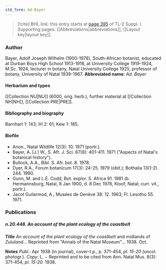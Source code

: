 ```yaml
---
std_form: Ad.Bayer
---
```


> [!cite] BHL link: this entry starts at [page 395](https://www.biodiversitylibrary.org/page/33265122) of TL-2 Suppl. I.
> Supporting pages: [[Abbreviations|abbreviations]], [[Layout key|layout key]].

### Author

Bayer, Adolf Joseph Wilhelm (1900-1978), South-African botanist, educated at Durban Boys High School 1913-1918, at University College 1919-1924, M.Sc. 1924, lecturer in botany, Natal University College 1925, professor of botany, University of Natal 1939-1967. 
**Abbreviated name**: *Ad. Bayer*

#### Herbarium and types

[[Collection NU|NU]] (6000, orig. herb.), further material at [[Collection NH|NH]], [[Collection PRE|PRE]].

#### Bibliography and biography

Barnhart 1: 143; IH 2: 61; Kew 1: 185.

#### Biofile

- Anon., Natal Wildlife 12(3): 10. 1971 (portr.).
- Bayer, A. \[J.\] W., S. Afr. J. Sci. 67(8): 401-411. 1971 ("Aspects of Natal's botanical history").
- Bullock, A.A., Bibl. S. Afr. bot. 8. 1978.
- Dyer, R.A., Forum botanicum 17(3): 24-25. 1979 (obit.); Bothalia 13(1-2). 244. 1980.
- Gunn, M. and L.E. Codd, Bot. explor. S. Africa 91. 1981 (b. Hermannsburg, Natal, 8 Jan 1900, d. 8 Dec 1978, Kloof, Natal; curr. vit., portr.).
- Jacot Guilarmod, A., Musées de Genève 38: 12. 1963; Fl. Lesotho 55. 1971.

### Publications

##### n.20.448. An account of the plant ecology of the coastbelt

**Title**
*An account of the plant ecology of the coastbelt* and midlands of *Zululand*... Reprinted from "Annals of the Natal Museum"... 1938. Oct.

**Notes**
*Publ*.: Apr 1938 (in journal), cover-t.p., p. 371-454, *pl. 15-20* (uncol. photogr.). *Copy*: L. − Reprinted and to be cited from Ann. Natal Mus. 8(3): 371-454, *pl. 15-20.* 1938.

